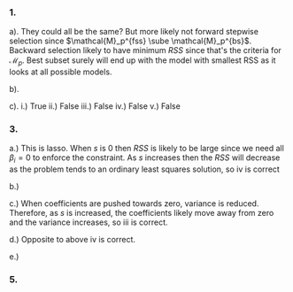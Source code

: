 ### 1.

a). They could all be the same? But more likely not forward stepwise selection
since $\mathcal{M}_p^{fss} \sube \mathcal{M}_p^{bs}$. Backward selection likely
to have minimum $RSS$ since that's the criteria for $\mathcal{M}_p$. Best subset
surely will end up with the model with smallest RSS as it looks at all possible
models.

b). 

c).
i.) True
ii.) False
iii.) False
iv.) False
v.) False

### 3.

a.) This is lasso. When $s$ is 0 then $RSS$ is likely to be large since we need
all $\beta_i = 0$ to enforce the constraint. As $s$ increases then the $RSS$
will decrease as the problem tends to an ordinary least squares solution, so iv
is correct

b.)

c.) When coefficients are pushed towards zero, variance is reduced. Therefore,
as $s$ is increased, the coefficients likely move away from zero and the
variance increases, so iii is correct.

d.) Opposite to above iv is correct.

e.)

### 5.
